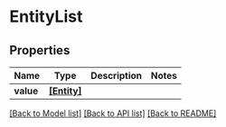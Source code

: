 # EntityList


## Properties
Name | Type | Description | Notes
------------ | ------------- | ------------- | -------------
**value** | [**[Entity]**](Entity.md) |  | 

[[Back to Model list]](../README.md#documentation-for-models) [[Back to API list]](../README.md#documentation-for-api-endpoints) [[Back to README]](../README.md)


